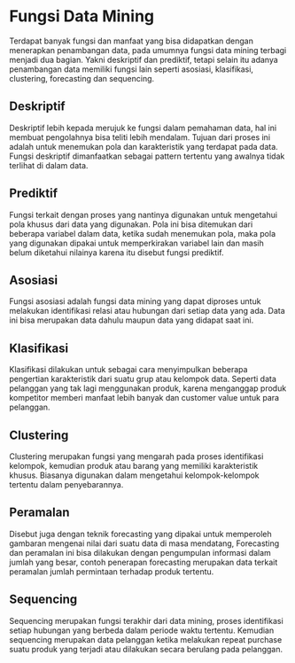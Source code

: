 # Fungsi Data Mining

Terdapat banyak fungsi dan manfaat yang bisa didapatkan dengan menerapkan penambangan data, pada umumnya fungsi data mining terbagi menjadi dua bagian. Yakni deskriptif dan prediktif, tetapi selain itu adanya penambangan data memiliki fungsi lain seperti asosiasi, klasifikasi, clustering, forecasting dan sequencing.

## Deskriptif
Deskriptif lebih kepada merujuk ke fungsi dalam pemahaman data, hal ini membuat pengolahnya bisa teliti lebih mendalam. Tujuan dari proses ini adalah untuk menemukan pola dan karakteristik yang terdapat pada data. Fungsi deskriptif dimanfaatkan sebagai pattern tertentu yang awalnya tidak terlihat di dalam data.

## Prediktif
Fungsi terkait dengan proses yang nantinya digunakan untuk mengetahui pola khusus dari data yang digunakan. Pola ini bisa ditemukan dari beberapa variabel dalam data, ketika sudah menemukan pola, maka pola yang digunakan dipakai untuk memperkirakan variabel lain dan masih belum diketahui nilainya karena itu disebut fungsi prediktif.

## Asosiasi
Fungsi asosiasi adalah fungsi data mining yang dapat diproses untuk melakukan identifikasi relasi atau hubungan dari setiap data yang ada. Data ini bisa merupakan data dahulu maupun data yang didapat saat ini.

## Klasifikasi
Klasifikasi dilakukan untuk sebagai cara menyimpulkan beberapa pengertian karakteristik dari suatu grup atau kelompok data. Seperti data pelanggan yang tak lagi menggunakan produk, karena menganggap produk kompetitor memberi manfaat lebih banyak dan customer value untuk para pelanggan.

## Clustering
Clustering merupakan fungsi yang mengarah pada proses identifikasi kelompok, kemudian produk atau barang yang memiliki karakteristik khusus. Biasanya digunakan dalam mengetahui kelompok-kelompok tertentu dalam penyebarannya.

## Peramalan
Disebut juga dengan teknik forecasting  yang dipakai untuk memperoleh gambaran mengenai nilai dari suatu data di masa mendatang, Forecasting dan peramalan ini bisa dilakukan dengan pengumpulan informasi dalam jumlah yang besar, contoh penerapan forecasting merupakan data terkait peramalan jumlah permintaan terhadap produk tertentu.

## Sequencing
Sequencing merupakan fungsi terakhir dari data mining, proses identifikasi setiap hubungan yang berbeda dalam periode waktu tertentu. Kemudian sequencing merupakan data pelanggan ketika melakukan repeat purchase suatu produk yang terjadi atau dilakukan secara berulang pada pelanggan.